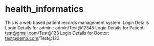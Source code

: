 # health_informatics
This is a web based patient records management system. 
Login Details
Login Details for admin : admin/Test@12345
Login Details for Patient: test@gmail.com/Test@123
Login Details for Doctor: test@demo.com/Test@123
